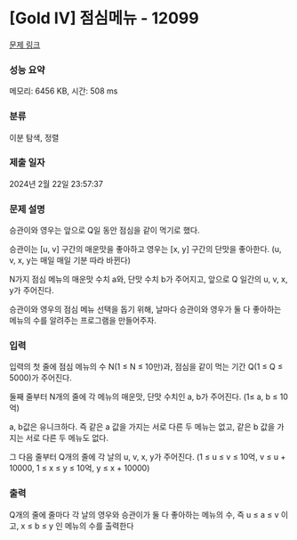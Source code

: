 # [Gold IV] 점심메뉴 - 12099 

[문제 링크](https://www.acmicpc.net/problem/12099) 

### 성능 요약

메모리: 6456 KB, 시간: 508 ms

### 분류

이분 탐색, 정렬

### 제출 일자

2024년 2월 22일 23:57:37

### 문제 설명

<p>승관이와 영우는 앞으로 Q일 동안 점심을 같이 먹기로 했다. </p>

<p>승관이는 [u, v] 구간의 매운맛을 좋아하고 영우는 [x, y] 구간의 단맛을 좋아한다. (u, v, x, y는 매일 매일 기분 따라 바뀐다) </p>

<p>N가지 점심 메뉴의 매운맛 수치 a와, 단맛 수치 b가 주어지고, 앞으로 Q 일간의 u, v, x, y가 주어진다. </p>

<p>승관이와 영우의 점심 메뉴 선택을 돕기 위해, 날마다 승관이와 영우가 둘 다 좋아하는 메뉴의 수를 알려주는 프로그램을 만들어주자.</p>

### 입력 

 <p>입력의 첫 줄에 점심 메뉴의 수 N(1 ≤ N ≤ 10만)과, 점심을 같이 먹는 기간 Q(1 ≤ Q ≤ 5000)가 주어진다. </p>

<p>둘째 줄부터 N개의 줄에 각 메뉴의 매운맛, 단맛 수치인 a, b가 주어진다. (1≤ a, b ≤ 10억) </p>

<p>a, b값은 유니크하다. 즉 같은 a 값을 가지는 서로 다른 두 메뉴는 없고, 같은 b 값을 가지는 서로 다른 두 메뉴도 없다. </p>

<p>그 다음 줄부터 Q개의 줄에 각 날의 u, v, x, y가 주어진다. (1 ≤ u ≤ v ≤ 10억, v ≤ u + 10000, 1 ≤ x ≤ y ≤ 10억, y ≤ x + 10000) </p>

### 출력 

 <p>Q개의 줄에 줄마다 각 날의 영우와 승관이가 둘 다 좋아하는 메뉴의 수, 즉 u ≤ a ≤ v 이고, x ≤ b ≤ y 인 메뉴의 수를 출력한다 </p>

